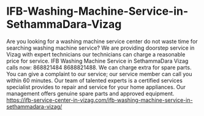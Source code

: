# IFB-Washing-Machine-Service-in-SethammaDara-Vizag
 Are you looking for a washing machine service center do not waste time for searching washing machine service? We are providing doorstep service in Vizag with expert technicians our technicians can charge a reasonable price for service. IFB Washing Machine Service in SethammaDara Vizag calls now: 868821484 8688821488. We can charge extra for spare parts. You can give a complaint to our service; our service member can call you within 60 minutes. Our team of talented experts is a certified services specialist provides to repair and service for your home appliances. Our management offers genuine spare parts and approved equipment.          https://ifb-service-center-in-vizag.com/ifb-washing-machine-service-in-sethammadara-vizag/
